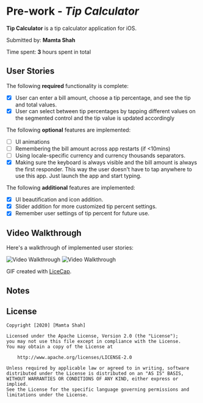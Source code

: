 # Pre-work - *Tip Calculator*

**Tip Calculator** is a tip calculator application for iOS.

Submitted by: **Mamta Shah**

Time spent: **3** hours spent in total

## User Stories

The following **required** functionality is complete:

* [x] User can enter a bill amount, choose a tip percentage, and see the tip and total values.
* [x] User can select between tip percentages by tapping different values on the segmented control and the tip value is updated accordingly

The following **optional** features are implemented:

* [ ] UI animations
* [ ] Remembering the bill amount across app restarts (if <10mins)
* [ ] Using locale-specific currency and currency thousands separators.
* [x] Making sure the keyboard is always visible and the bill amount is always the first responder. This way the user doesn't have to tap anywhere to use this app. Just launch the app and start typing.

The following **additional** features are implemented:

- [x] UI beautification and icon addition.
- [x] Slider addition for more customized tip percent settings.
- [x] Remember user settings of tip percent for future use.

## Video Walkthrough

Here's a walkthrough of implemented user stories:

<img src='https://i.imgur.com/bAhYhNG.gif' title='Video Walkthrough' width='' alt='Video Walkthrough' />

<img src='https://i.imgur.com/wfJcnnF.gif' title='Video Walkthrough' width='' alt='Video Walkthrough' />


GIF created with [LiceCap](http://www.cockos.com/licecap/).

## Notes


## License

    Copyright [2020] [Mamta Shah]

    Licensed under the Apache License, Version 2.0 (the "License");
    you may not use this file except in compliance with the License.
    You may obtain a copy of the License at

        http://www.apache.org/licenses/LICENSE-2.0

    Unless required by applicable law or agreed to in writing, software
    distributed under the License is distributed on an "AS IS" BASIS,
    WITHOUT WARRANTIES OR CONDITIONS OF ANY KIND, either express or implied.
    See the License for the specific language governing permissions and
    limitations under the License.
